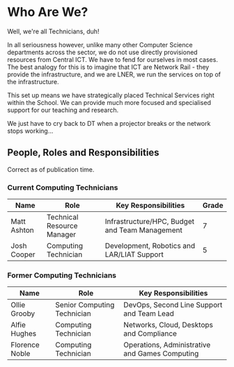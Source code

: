 # Who Are We?

Well, we're all Technicians, duh!

In all seriousness however, unlike many other Computer Science departments across the sector, we do not use directly
provisioned resources from Central ICT. We have to fend for ourselves in most cases. The best analogy for this is to
imagine that ICT are Network Rail - they provide the infrastructure, and we are LNER, we run the services on top of 
the infrastructure.

This set up means we have strategically placed Technical Services right within the School. We can provide much more
focused and specialised support for our teaching and research. 

We just have to cry back to DT when a projector breaks or the network stops working...

## People, Roles and Responsibilities

Correct as of publication time. 

### Current Computing Technicians

| Name           | Role                        | Key Responsibilities                           | Grade |
|----------------|-----------------------------|------------------------------------------------|-------|
| Matt Ashton    | Technical Resource Manager  | Infrastructure/HPC, Budget and Team Management | 7     |
| Josh Cooper    | Computing Technician        | Development, Robotics and LAR/LIAT Support     | 5     |

### Former Computing Technicians

| Name           | Role                        | Key Responsibilities                           |
|----------------|-----------------------------|------------------------------------------------|
| Ollie Grooby   | Senior Computing Technician | DevOps, Second Line Support and Team Lead      |
| Alfie Hughes   | Computing Technician        | Networks, Cloud, Desktops and Compliance       |
| Florence Noble | Computing Technician        | Operations, Administrative and Games Computing |






